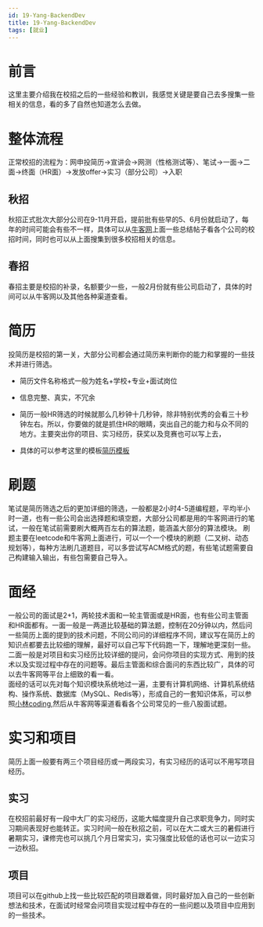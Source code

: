 ```yaml
---
id: 19-Yang-BackendDev
title: 19-Yang-BackendDev
tags: [就业]
---
```


# 前言
这里主要介绍我在校招之后的一些经验和教训，我感觉关键是要自己去多搜集一些相关的信息，看的多了自然也知道怎么去做。
# 整体流程
正常校招的流程为：网申投简历→宣讲会→网测（性格测试等）、笔试→一面→二面→终面（HR面）→发放offer→实习（部分公司）→入职
## 秋招
秋招正式批次大部分公司在9-11月开启，提前批有些早的5、6月份就启动了，每年的时间可能会有些不一样，具体可以从[牛客网](https://www.nowcoder.com/)上面一些总结帖子看各个公司的校招时间，同时也可以从上面搜集到很多校招相关的信息。
## 春招
春招主要是校招的补录，名额要少一些，一般2月份就有些公司启动了，具体的时间可以从牛客网以及其他各种渠道查看。

# 简历
投简历是校招的第一关，大部分公司都会通过简历来判断你的能力和掌握的一些技术并进行筛选。
- 简历文件名称格式一般为姓名+学校+专业+面试岗位


- 信息完整、真实，不冗余


- 简历一般HR筛选的时候就那么几秒钟十几秒钟，除非特别优秀的会看三十秒钟左右。所以，你要做的就是抓住HR的眼睛，突出自己的能力和与众不同的地方。主要突出你的项目、实习经历，获奖以及竞赛也可以写上去，
- 具体的可以参考这里的模板[简历模板](https://programmercarl.com/%E5%89%8D%E5%BA%8F/%E7%A8%8B%E5%BA%8F%E5%91%98%E7%AE%80%E5%8E%86.html#%E7%AE%80%E5%8E%86%E7%AF%87%E5%B9%85)

# 刷题
笔试是简历筛选之后的更加详细的筛选，一般都是2小时4-5道编程题，平均半小时一道，也有一些公司会出选择题和填空题，大部分公司都是用的牛客网进行的笔试，一般在笔试前需要刷大概两百左右的算法题，能涵盖大部分的算法模块。
刷题主要在leetcode和牛客网上面进行，可以一个一个模块的刷题（二叉树、动态规划等），每种方法刷几道题目，可以多尝试写ACM格式的题，有些笔试题需要自己构建输入输出，有些包需要自己导入。

# 面经
一般公司的面试是2+1，两轮技术面和一轮主管面或是HR面，也有些公司主管面和HR面都有。一面一般是一两道比较基础的算法题，控制在20分钟以内，然后问一些简历上面的提到的技术问题，不同公司问的详细程序不同，建议写在简历上的知识点都要去比较细的理解，最好可以自己写下代码跑一下，理解地更深刻一些。二面一般是对项目和实习经历比较详细的提问，会问你项目的实现方式、用到的技术以及实现过程中存在的问题等。最后主管面和综合面问的东西比较广，具体的可以去牛客网等平台上细致的看一看。  
面经的话可以先对每个知识模块系统地过一遍，主要有计算机网络、计算机系统结构、操作系统、数据库（MySQL、Redis等），形成自己的一套知识体系，可以参照[小林coding](https://xiaolincoding.com/),然后从牛客网等渠道看看各个公司常见的一些八股面试题。

# 实习和项目
简历上面一般要有两三个项目经历或一两段实习，有实习经历的话可以不用写项目经历。
## 实习
在校招前最好有一段中大厂的实习经历，这能大幅度提升自己求职竞争力，同时实习期间表现好也能转正。实习时间一般在秋招之前，可以在大二或大三的暑假进行暑期实习，课修完也可以挑几个月日常实习，实习强度比较低的话也可以一边实习一边秋招。
## 项目
项目可以在github上找一些比较匹配的项目跟着做，同时最好加入自己的一些创新想法和技术，在面试时经常会问项目实现过程中存在的一些问题以及项目中应用到的一些技术。
